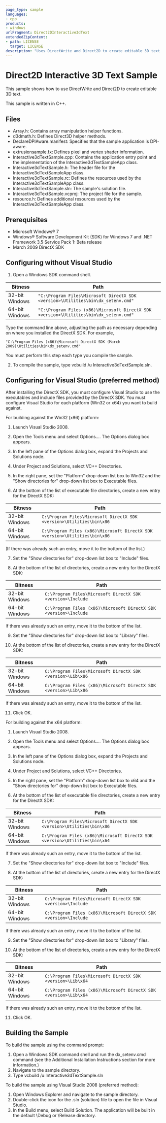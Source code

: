 ```yaml
---
page_type: sample
languages:
- cpp
products:
- windows
urlFragment: Direct2DInteractive3dText
extendedZipContent:
- path: LICENSE
  target: LICENSE
description: "Uses DirectWrite and Direct2D to create editable 3D text."
---
```


# Direct2D Interactive 3D Text Sample

This sample shows how to use DirectWrite and Direct2D to create editable 3D text.

This sample is written in C++.
 
## Files

* Array.h: Contains array manipulation helper functions.
* d3dmath.h: Defines Direct3D helper methods.
* DeclareDPIAware.manifest: Specifies that the sample application is DPI-aware.
* extrusionsample.fx: Defines pixel and vertex shader information.
* Interactive3dTextSample.cpp: Contains the application entry point and the implementation of the Interactive3dTextSampleApp class.
* Interactive3dTextSample.h: The header file for the Interactive3dTextSampleApp class.
* Interactive3dTextSample.rc: Defines the resources used by the Interactive3dTextSampleApp class.
* Interactive3dTextSample.sln: The sample's solution file. 
* Interactive3dTextSample.vcproj: The project file for the sample.
* resource.h: Defines additional resources used by the Interactive3dTextSampleApp class.

## Prerequisites

* Microsoft Windows® 7
* Windows® Software Development Kit (SDK) for Windows 7 and .NET Framework 3.5 Service Pack 1: Beta release 
* March 2009 DirectX SDK

## Configuring without Visual Studio

1. Open a Windows SDK command shell. 

| Bitness        | Path                                                                                   |
|----------------|----------------------------------------------------------------------------------------|
| 32-bit Windows | `"C:\Program Files\Microsoft DirectX SDK <version>\Utilities\bin\dx_setenv.cmd"`       |
| 64-bit Windows | `"C:\Program Files (x86)\Microsoft DirectX SDK <version>\Utilities\bin\dx_setenv.cmd"` |

Type the command line above, adjusting the path as necessary depending on where you installed the DirectX SDK. For example,

```
"C:\Program Files (x86)\Microsoft DirectX SDK (March 2009)\Utilities\bin\dx_setenv.cmd"
```

You must perform this step each type you compile the sample.

2. To compile the sample, type vcbuild /u Interactive3dTextSample.sln.


## Configuring for Visual Studio (preferred method)

After installing the DirectX SDK, you must configure Visual Studio
to use the executables and include files provided by the DirectX SDK. You must configure Visual Studio for
each platform (Win32 or x64) you want to build against. 

For building against the Win32 (x86) platform:

1. Launch Visual Studio 2008.
2. Open the Tools menu and select Options…. The Options dialog box appears.
3. In the left pane of the Options dialog box, expand the Projects and Solutions node.
4. Under Project and Solutions, select VC++ Directories.
5. In the right pane, set the "Platform" drop-down list box to Win32 and the 
   "Show directories for" drop-down list box to Executable files.

6. At the bottom of the list of executable file directories, create a new entry for the DirectX SDK:

| Bitness        | Path                                                                       |
|----------------|----------------------------------------------------------------------------|
| 32-bit Windows | `C:\Program Files\Microsoft DirectX SDK <version>\Utilities\bin\x86`       |
| 64-bit Windows | `C:\Program Files (x86)\Microsoft DirectX SDK <version>\Utilities\bin\x86` |

(If there was already such an entry, move it to the bottom of the list.)
  
7. Set the "Show directories for" drop-down list box to "Include" files.

8. At the bottom of the list of directories, create a new entry for the DirectX SDK: 

| Bitness        | Path                                                             |
|----------------|------------------------------------------------------------------|
| 32-bit Windows | `C:\Program Files\Microsoft DirectX SDK <version>\Include`       |
| 64-bit Windows | `C:\Program Files (x86)\Microsoft DirectX SDK <version>\Include` |

If there was already such an entry, move it to the bottom of the list.

9. Set the "Show directories for" drop-down list box to "Library" files.

10. At the bottom of the list of directories, create a new entry for the DirectX SDK:

| Bitness        | Path                                                             |
|----------------|------------------------------------------------------------------|
| 32-bit Windows | `C:\Program Files\Microsoft DirectX SDK <version>\Lib\x86`       |
| 64-bit Windows | `C:\Program Files (x86)\Microsoft DirectX SDK <version>\Lib\x86` |

If there was already such an entry, move it to the bottom of the list.

11. Click OK.

For building against the x64 platform:

1. Launch Visual Studio 2008.

2. Open the Tools menu and select Options…. The Options dialog box appears.

3. In the left pane of the Options dialog box, expand the Projects and Solutions node.

4. Under Project and Solutions, select VC++ Directories.

5. In the right pane, set the "Platform" drop-down list box to x64 and the 
 "Show directories for" drop-down list box to Executable files. 

6. At the bottom of the list of executable file directories, create a new entry for the DirectX SDK:  

| Bitness        | Path                                                                       |
|----------------|----------------------------------------------------------------------------|
| 32-bit Windows | `C:\Program Files\Microsoft DirectX SDK <version>\Utilities\bin\x86`       |
| 64-bit Windows | `C:\Program Files (x86)\Microsoft DirectX SDK <version>\Utilities\bin\x64` |

If there was already such an entry, move it to the bottom of the list.

7. Set the "Show directories for" drop-down list box to "Include" files.

8. At the bottom of the list of directories, create a new entry for the DirectX SDK: 

| Bitness        | Path                                                             |
|----------------|------------------------------------------------------------------|
| 32-bit Windows | `C:\Program Files\Microsoft DirectX SDK <version>\Include`       |
| 64-bit Windows | `C:\Program Files (x86)\Microsoft DirectX SDK <version>\Include` |

If there was already such an entry, move it to the bottom of the list.

9.  Set the "Show directories for" drop-down list box to "Library" files.

10. At the bottom of the list of directories, create a new entry for the DirectX SDK:

| Bitness        | Path                                                             |
|----------------|------------------------------------------------------------------|
| 32-bit Windows | `C:\Program Files\Microsoft DirectX SDK <version>\Lib\x64`       |
| 64-bit Windows | `C:\Program Files (x86)\Microsoft DirectX SDK <version>\Lib\x64` |

If there was already such an entry, move it to the bottom of the list.

11. Click OK.

## Building the Sample

To build the sample using the command prompt:

1. Open a Windows SDK command shell and run the dx_setenv.cmd command (see the Additional Installation Instructions section for more information.)
2. Navigate to the sample directory.
3. Type vcbuild /u Interactive3dTextSample.sln


To build the sample using Visual Studio 2008 (preferred method):

1. Open Windows Explorer and navigate to the sample directory.
2. Double-click the icon for the .sln (solution) file to open the file in Visual Studio.
3. In the Build menu, select Build Solution. The application will be built in the default \Debug or \Release directory.
